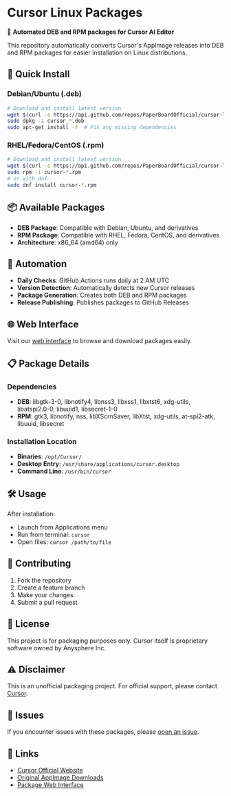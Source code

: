 # Cursor Linux Packages

🎯 **Automated DEB and RPM packages for Cursor AI Editor**

This repository automatically converts Cursor's AppImage releases into DEB and RPM packages for easier installation on Linux distributions.

## 🚀 Quick Install

### Debian/Ubuntu (.deb)

```bash
# Download and install latest version
wget $(curl -s https://api.github.com/repos/PaperBoardOfficial/cursor-linux-packages/releases/latest | grep browser_download_url | grep '\.deb' | cut -d '"' -f 4)
sudo dpkg -i cursor_*.deb
sudo apt-get install -f  # Fix any missing dependencies
```

### RHEL/Fedora/CentOS (.rpm)

```bash
# Download and install latest version
wget $(curl -s https://api.github.com/repos/PaperBoardOfficial/cursor-linux-packages/releases/latest | grep browser_download_url | grep '\.rpm' | cut -d '"' -f 4)
sudo rpm -i cursor-*.rpm
# or with dnf
sudo dnf install cursor-*.rpm
```

## 📦 Available Packages

- **DEB Package**: Compatible with Debian, Ubuntu, and derivatives
- **RPM Package**: Compatible with RHEL, Fedora, CentOS, and derivatives
- **Architecture**: x86_64 (amd64) only

## 🔄 Automation

- **Daily Checks**: GitHub Actions runs daily at 2 AM UTC
- **Version Detection**: Automatically detects new Cursor releases
- **Package Generation**: Creates both DEB and RPM packages
- **Release Publishing**: Publishes packages to GitHub Releases

## 🌐 Web Interface

Visit our [web interface](https://cursor-linux-packages.vercel.app) to browse and download packages easily.

## 📋 Package Details

### Dependencies

- **DEB**: libgtk-3-0, libnotify4, libnss3, libxss1, libxtst6, xdg-utils, libatspi2.0-0, libuuid1, libsecret-1-0
- **RPM**: gtk3, libnotify, nss, libXScrnSaver, libXtst, xdg-utils, at-spi2-atk, libuuid, libsecret

### Installation Location

- **Binaries**: `/opt/Cursor/`
- **Desktop Entry**: `/usr/share/applications/cursor.desktop`
- **Command Line**: `/usr/bin/cursor`

## 🛠️ Usage

After installation:

- Launch from Applications menu
- Run from terminal: `cursor`
- Open files: `cursor /path/to/file`

## 🤝 Contributing

1. Fork the repository
2. Create a feature branch
3. Make your changes
4. Submit a pull request

## 📝 License

This project is for packaging purposes only. Cursor itself is proprietary software owned by Anysphere Inc.

## ⚠️ Disclaimer

This is an unofficial packaging project. For official support, please contact [Cursor](https://cursor.so).

## 🐛 Issues

If you encounter issues with these packages, please [open an issue](https://github.com/PaperBoardOfficial/cursor-linux-packages/issues).

## 🔗 Links

- [Cursor Official Website](https://cursor.so)
- [Original AppImage Downloads](https://cursor.so/downloads)
- [Package Web Interface](https://cursor-linux-packages.vercel.app)
